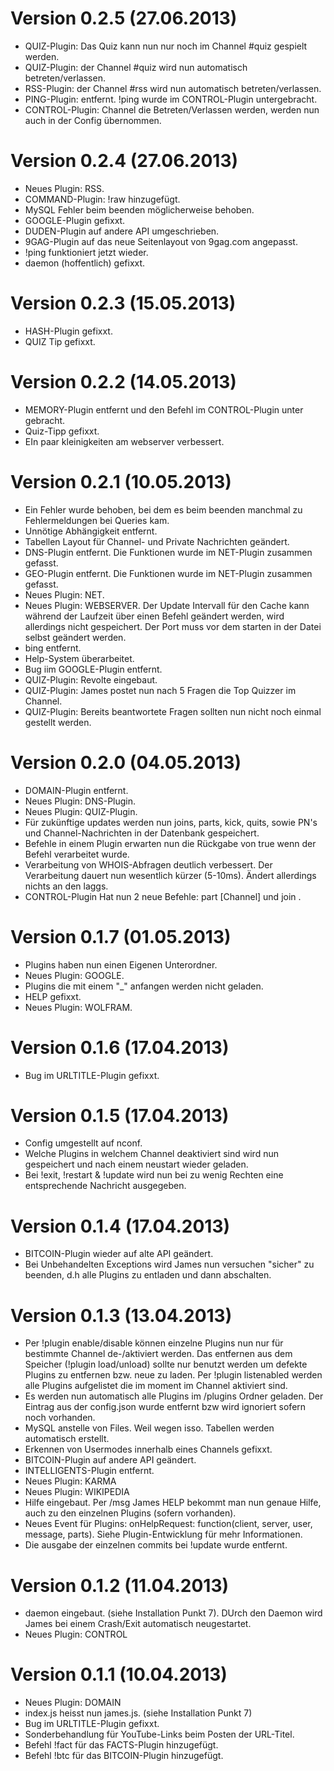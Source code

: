 # Version 0.2.5 (27.06.2013)
* QUIZ-Plugin: Das Quiz kann nun nur noch im Channel #quiz gespielt werden.
* QUIZ-Plugin: der Channel #quiz wird nun automatisch betreten/verlassen.
* RSS-Plugin: der Channel #rss wird nun automatisch betreten/verlassen.
* PING-Plugin: entfernt. !ping wurde im CONTROL-Plugin untergebracht.
* CONTROL-Plugin: Channel die Betreten/Verlassen werden, werden nun auch in der Config übernommen.


# Version 0.2.4 (27.06.2013)
* Neues Plugin: RSS.
* COMMAND-Plugin: !raw hinzugefügt.
* MySQL Fehler beim beenden möglicherweise behoben.
* GOOGLE-Plugin gefixxt.
* DUDEN-Plugin auf andere API umgeschrieben.
* 9GAG-Plugin auf das neue Seitenlayout von 9gag.com angepasst.
* !ping funktioniert jetzt wieder.
* daemon (hoffentlich) gefixxt.

# Version 0.2.3 (15.05.2013)
* HASH-Plugin gefixxt.
* QUIZ Tip gefixxt.

# Version 0.2.2 (14.05.2013)
* MEMORY-Plugin entfernt und den Befehl im CONTROL-Plugin unter gebracht.
* Quiz-Tipp gefixxt.
* EIn paar kleinigkeiten am webserver verbessert.

# Version 0.2.1 (10.05.2013)
* Ein Fehler wurde behoben, bei dem es beim beenden manchmal zu Fehlermeldungen bei Queries kam.
* Unnötige Abhängigkeit entfernt.
* Tabellen Layout für Channel- und Private Nachrichten geändert.
* DNS-Plugin entfernt. Die Funktionen wurde im NET-Plugin zusammen gefasst.
* GEO-Plugin entfernt. Die Funktionen wurde im NET-Plugin zusammen gefasst.
* Neues Plugin: NET.
* Neues Plugin: WEBSERVER. Der Update Intervall für den Cache kann während der Laufzeit über einen Befehl geändert werden, wird allerdings nicht gespeichert. Der Port muss vor dem starten in der Datei selbst geändert werden.
* bing entfernt.
* Help-System überarbeitet.
* Bug iim GOOGLE-Plugin entfernt.
* QUIZ-Plugin: Revolte eingebaut.
* QUIZ-Plugin: James postet nun nach 5 Fragen die Top Quizzer im Channel.
* QUIZ-Plugin: Bereits beantwortete Fragen sollten nun nicht noch einmal gestellt werden.

# Version 0.2.0 (04.05.2013)
* DOMAIN-Plugin entfernt.
* Neues Plugin: DNS-Plugin.
* Neues Plugin: QUIZ-Plugin.
* Für zukünftige updates werden nun joins, parts, kick, quits, sowie PN's und Channel-Nachrichten in der Datenbank gespeichert.
* Befehle in einem Plugin erwarten nun die Rückgabe von true wenn der Befehl verarbeitet wurde.
* Verarbeitung von WHOIS-Abfragen deutlich verbessert. Der Verarbeitung dauert nun wesentlich kürzer (5-10ms). Ändert allerdings nichts an den laggs.
* CONTROL-Plugin Hat nun 2 neue Befehle: part [Channel] und join <Channel>.

# Version 0.1.7 (01.05.2013)
* Plugins haben nun einen Eigenen Unterordner.
* Neues Plugin: GOOGLE.
* Plugins die mit einem "_" anfangen werden nicht geladen.
* HELP gefixxt.
* Neues Plugin: WOLFRAM.

# Version 0.1.6 (17.04.2013)
* Bug im URLTITLE-Plugin gefixxt.

# Version 0.1.5 (17.04.2013)
* Config umgestellt auf nconf.
* Welche Plugins in welchem Channel deaktiviert sind wird nun gespeichert und nach einem neustart wieder geladen.
* Bei !exit, !restart & !update wird nun bei zu wenig Rechten eine entsprechende Nachricht ausgegeben.

# Version 0.1.4 (17.04.2013)
* BITCOIN-Plugin wieder auf alte API geändert.
* Bei Unbehandelten Exceptions wird James nun versuchen "sicher" zu beenden, d.h alle Plugins zu entladen und dann abschalten.

# Version 0.1.3 (13.04.2013)
* Per !plugin enable/disable können einzelne Plugins nun nur für bestimmte Channel de-/aktiviert werden. Das entfernen aus dem Speicher (!plugin load/unload) sollte nur benutzt werden um defekte Plugins zu entfernen bzw. neue zu laden. Per !plugin listenabled werden alle Plugins aufgelistet die im moment im Channel aktiviert sind.
* Es werden nun automatisch alle Plugins im /plugins Ordner geladen. Der Eintrag aus der config.json wurde entfernt bzw wird ignoriert sofern noch vorhanden.
* MySQL anstelle von Files. Weil wegen isso. Tabellen werden automatisch erstellt.
* Erkennen von Usermodes innerhalb eines Channels gefixxt.
* BITCOIN-Plugin auf andere API geändert.
* INTELLIGENTS-Plugin entfernt.
* Neues Plugin: KARMA
* Neues Plugin: WIKIPEDIA
* Hilfe eingebaut. Per /msg James HELP bekommt man nun genaue Hilfe, auch zu den einzelnen Plugins (sofern vorhanden).
* Neues Event für Plugins: onHelpRequest: function(client, server, user, message, parts). Siehe Plugin-Entwicklung für mehr Informationen.
* Die ausgabe der einzelnen commits bei !update wurde entfernt.

# Version 0.1.2 (11.04.2013)
* daemon eingebaut. (siehe Installation Punkt 7). DUrch den Daemon wird James bei einem Crash/Exit automatisch neugestartet.
* Neues Plugin: CONTROL

# Version 0.1.1 (10.04.2013)
* Neues Plugin: DOMAIN
* index.js heisst nun james.js. (siehe Installation Punkt 7)
* Bug im URLTITLE-Plugin gefixxt.
* Sonderbehandlung für YouTube-Links beim Posten der URL-Titel.
* Befehl !fact für das FACTS-Plugin hinzugefügt.
* Befehl !btc für das BITCOIN-Plugin hinzugefügt.